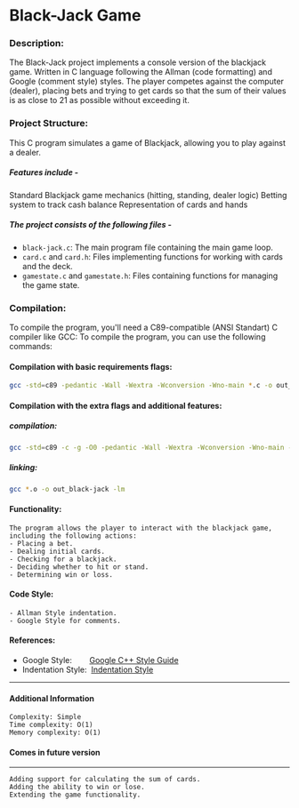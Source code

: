 # Black-Jack Game


### Description:
 
The Black-Jack project implements a console version of the blackjack game.
Written in C language following the Allman (code formatting) and Google (comment style) styles.
The player competes against the computer (dealer), placing bets and trying to get cards so that 
the sum of their values is as close to 21 as possible without exceeding it.


### Project Structure:

This C program simulates a game of Blackjack, allowing you to play against a dealer.

##### Features include -
   Standard Blackjack game mechanics (hitting, standing, dealer logic)
   Betting system to track cash balance
   Representation of cards and hands

##### The project consists of the following files -
   - `black-jack.c`: The main program file containing the main game loop.
   - `card.c` and `card.h`: Files implementing functions for working with cards and the deck.
   - `gamestate.c` and `gamestate.h`: Files containing functions for managing the game state.


### Compilation:

To compile the program, you'll need a C89-compatible (ANSI Standart) C compiler like GCC:
To compile the program, you can use the following commands:

#### Compilation with basic requirements flags:

```bash
gcc -std=c89 -pedantic -Wall -Wextra -Wconversion -Wno-main *.c -o out_black-jack 
```

#### Compilation with the extra flags and additional features:

##### compilation:
```bash
gcc -std=c89 -c -g -O0 -pedantic -Wall -Wextra -Wconversion -Wno-main -Wshadow *.c
```
##### linking:
```bash
gcc *.o -o out_black-jack -lm
```

#### Functionality:
	The program allows the player to interact with the blackjack game, including the following actions:
	- Placing a bet.
	- Dealing initial cards.
	- Checking for a blackjack.
	- Deciding whether to hit or stand.
	- Determining win or loss.


#### Code Style:
	- Allman Style indentation.
	- Google Style for comments.

#### References:
- Google Style: &nbsp;&nbsp;&nbsp;&nbsp;&nbsp;&nbsp;&nbsp;[Google C++ Style Guide](https://google.github.io/styleguide/cppguide.html)
- Indentation Style: &nbsp;[Indentation Style](https://en.wikipedia.org/wiki/Indentation_style)



---
#### Additional Information
	Complexity: Simple
	Time complexity: O(1)
	Memory complexity: O(1)

#### Comes in future version
---
	Adding support for calculating the sum of cards.
	Adding the ability to win or lose.
	Extending the game functionality.
